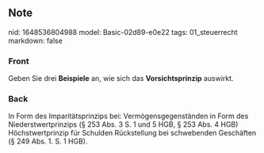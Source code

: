 ## Note
nid: 1648536804988
model: Basic-02d89-e0e22
tags: 01_steuerrecht
markdown: false

### Front
Geben Sie drei <b>Beispiele</b> an, wie sich das
<b>Vorsichtsprinzip</b> auswirkt.

### Back
In Form des Imparitätsprinzips bei:
Vermögensgegenständen in Form des Niederstwertprinzips (§ 253 Abs. 3 S. 1 und 5 HGB, § 253 Abs. 4 HGB)
Höchstwertprinzip für Schulden
Rückstellung bei schwebenden Geschäften (§ 249 Abs. 1. S. 1 HGB).

